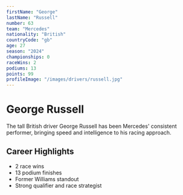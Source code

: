 ```yaml
---
firstName: "George"
lastName: "Russell"
number: 63
team: "Mercedes"
nationality: "British"
countryCode: "gb"
age: 27
season: "2024"
championships: 0
raceWins: 2
podiums: 13
points: 99
profileImage: "/images/drivers/russell.jpg"
---
```


# George Russell

The tall British driver George Russell has been Mercedes' consistent performer, bringing speed and intelligence to his racing approach.

## Career Highlights

- 2 race wins
- 13 podium finishes
- Former Williams standout
- Strong qualifier and race strategist
